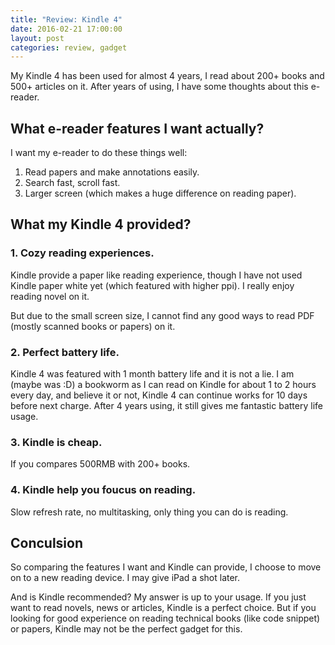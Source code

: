 ```yaml
---
title: "Review: Kindle 4"
date: 2016-02-21 17:00:00
layout: post
categories: review, gadget
---
```


My Kindle 4 has been used for almost 4 years, I read about 200+ books and 500+ articles
on it. After years of using, I have some thoughts about this e-reader.


## What e-reader features I want actually?

I want my e-reader to do these things well:

1. Read papers and make annotations easily.
1. Search fast, scroll fast.
1. Larger screen (which makes a huge difference on reading paper).


## What my Kindle 4 provided?

### 1. Cozy reading experiences.

Kindle provide a paper like reading experience, though I have not used Kindle
paper white yet (which featured with higher ppi). I really enjoy reading novel
on it.

But due to the small screen size, I cannot find any good ways to read PDF (mostly scanned books or papers)
on it.

### 2. Perfect battery life.

Kindle 4 was featured with 1 month battery life and it is not a lie.
I am (maybe was :D) a bookworm as I can read on Kindle for about 1 to 2 hours
every day, and believe it or not, Kindle 4 can continue works for 10 days before
next charge. After 4 years using, it still gives me fantastic battery life usage.

### 3. Kindle is cheap.

If you compares 500RMB with 200+ books.

### 4. Kindle help you foucus on reading.

Slow refresh rate, no multitasking, only thing you can do is reading.


## Conculsion

So comparing the features I want and Kindle can provide, I choose to move on to
a new reading device. I may give iPad a shot later.

And is Kindle recommended? My answer is up to your usage. If you just want to read
novels, news or articles, Kindle is a perfect choice. But if you looking for
good experience on reading technical books (like code snippet) or papers,
Kindle may not be the perfect gadget for this.
